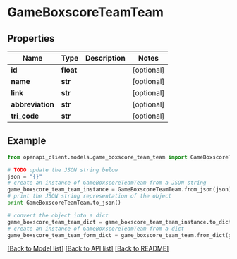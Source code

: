 # GameBoxscoreTeamTeam


## Properties

Name | Type | Description | Notes
------------ | ------------- | ------------- | -------------
**id** | **float** |  | [optional] 
**name** | **str** |  | [optional] 
**link** | **str** |  | [optional] 
**abbreviation** | **str** |  | [optional] 
**tri_code** | **str** |  | [optional] 

## Example

```python
from openapi_client.models.game_boxscore_team_team import GameBoxscoreTeamTeam

# TODO update the JSON string below
json = "{}"
# create an instance of GameBoxscoreTeamTeam from a JSON string
game_boxscore_team_team_instance = GameBoxscoreTeamTeam.from_json(json)
# print the JSON string representation of the object
print GameBoxscoreTeamTeam.to_json()

# convert the object into a dict
game_boxscore_team_team_dict = game_boxscore_team_team_instance.to_dict()
# create an instance of GameBoxscoreTeamTeam from a dict
game_boxscore_team_team_form_dict = game_boxscore_team_team.from_dict(game_boxscore_team_team_dict)
```
[[Back to Model list]](../README.md#documentation-for-models) [[Back to API list]](../README.md#documentation-for-api-endpoints) [[Back to README]](../README.md)


